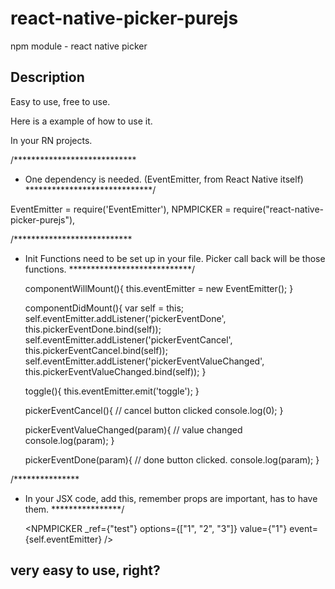 # react-native-picker-purejs
npm module - react native picker 

## Description
Easy to use, free to use.

Here is a example of how to use it.

In your RN projects.

/****************************
* One dependency is needed. (EventEmitter, from React Native itself)
*****************************/


EventEmitter = require('EventEmitter'),
NPMPICKER = require("react-native-picker-purejs"),

/***************************
* Init Functions need to be set up in your file. Picker call back will be those functions.
****************************/


    componentWillMount(){
    	this.eventEmitter = new EventEmitter();
    }

    componentDidMount(){
    	var self = this;
    	self.eventEmitter.addListener('pickerEventDone', this.pickerEventDone.bind(self));
    	self.eventEmitter.addListener('pickerEventCancel', this.pickerEventCancel.bind(self));
    	self.eventEmitter.addListener('pickerEventValueChanged', this.pickerEventValueChanged.bind(self));
    }

    toggle(){
    	this.eventEmitter.emit('toggle');
    }

    pickerEventCancel(){
      // cancel button clicked
    	console.log(0);
    }

    pickerEventValueChanged(param){
      // value changed 
    	console.log(param);
    }

    pickerEventDone(param){
      // done button clicked.
    	console.log(param);
    }
    
/***************
* In your JSX code, add this, remember props are important, has to have them.
****************/


  <NPMPICKER
	_ref={"test"}
	options={["1", "2", "3"]}
	value={"1"}
	event={self.eventEmitter} /> 
			
			
## very easy to use, right?

